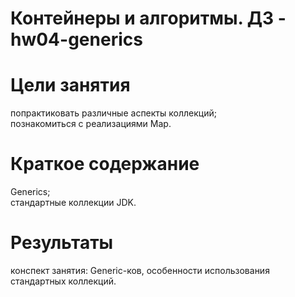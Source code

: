 # Контейнеры и алгоритмы. ДЗ - hw04-generics

# Цели занятия
попрактиковать различные аспекты коллекций;<br/>
познакомиться с реализациями Map.

# Краткое содержание
Generics;<br/>
стандартные коллекции JDK.

# Результаты
конспект занятия: Generic-ков, особенности использования стандартных коллекций.